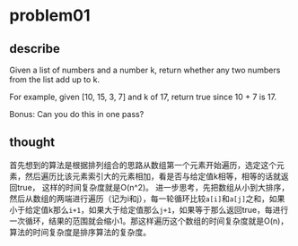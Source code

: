 # problem01

## describe

Given a list of numbers and a number k, return whether any two numbers from the list add up to k.

For example, given [10, 15, 3, 7] and k of 17, return true since 10 + 7 is 17.

Bonus: Can you do this in one pass?

## thought

首先想到的算法是根据排列组合的思路从数组第一个元素开始遍历，选定这个元素，然后遍历比该元素索引大的元素相加，看是否与给定值k相等，相等的话就返回true，
这样的时间复杂度就是O(n^2)。
进一步思考，先把数组从小到大排序，然后从数组的两端进行遍历（记为i和j），每一轮循环比较`a[i]`和`a[j]`之和，如果小于给定值k那么`i+1`，如果大于给定值那么`j+1`，如果等于那么返回true，每进行一次循环，结果的范围就会缩小1。那这样遍历这个数组的时间复杂度就是O(n)，算法的时间复杂度是排序算法的复杂度。